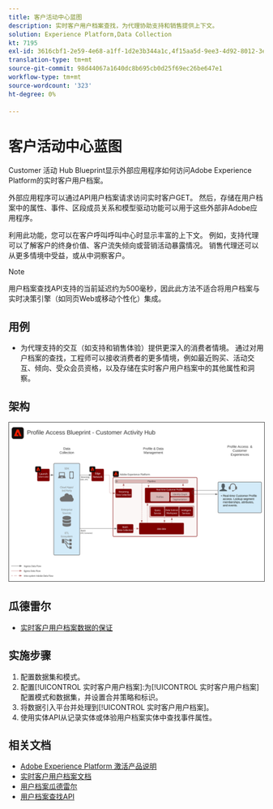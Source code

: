 ```yaml
---
title: 客户活动中心蓝图
description: 实时客户用户档案查找，为代理协助支持和销售提供上下文。
solution: Experience Platform,Data Collection
kt: 7195
exl-id: 3616cbf1-2e59-4e68-a1ff-1d2e3b344a1c,4f15aa5d-9ee3-4d92-8012-3e2f0c0d615f
translation-type: tm+mt
source-git-commit: 98d44067a1640dc8b695cb0d25f69ec26be647e1
workflow-type: tm+mt
source-wordcount: '323'
ht-degree: 0%

---
```


# 客户活动中心蓝图

Customer 活动 Hub Blueprint显示外部应用程序如何访问Adobe Experience Platform的实时客户用户档案。

外部应用程序可以通过API用户档案请求访问实时客户GET。 然后，存储在用户档案中的属性、事件、区段成员关系和模型驱动功能可以用于这些外部非Adobe应用程序。

利用此功能，您可以在客户呼叫呼叫中心时显示丰富的上下文。 例如，支持代理可以了解客户的终身价值、客户流失倾向或营销活动暴露情况。 销售代理还可以从更多情境中受益，或从中洞察客户。

>[!NOTE]
>
>用户档案查找API支持的当前延迟约为500毫秒，因此此方法不适合将用户档案与实时决策引擎（如同页Web或移动个性化）集成。

## 用例

* 为代理支持的交互（如支持和销售体验）提供更深入的消费者情境。 通过对用户档案的查找，工程师可以接收消费者的更多情境，例如最近购买、活动交互、倾向、受众会员资格，以及存储在实时客户用户档案中的其他属性和洞察。

## 架构

<img src="assets/cah.svg" alt="客户活动中心蓝图的参考体系结构" style="border:1px solid #4a4a4a" />

## 瓜德雷尔

* [实时客户用户档案数据的保证](https://experienceleague.adobe.com/docs/experience-platform/profile/guardrails.html)

## 实施步骤

1. 配置数据集和模式。
1. 配置[!UICONTROL 实时客户用户档案]:为[!UICONTROL 实时客户用户档案]配置模式和数据集，并设置合并策略和标识。
1. 将数据引入平台并处理到[!UICONTROL 实时客户用户档案]。
1. 使用实体API从记录实体或体验用户档案实体中查找事件属性。

## 相关文档

* [Adobe Experience Platform 激活产品说明](https://helpx.adobe.com/legal/product-descriptions/adobe-experience-platform0.html)
* [实时客户用户档案文档](https://experienceleague.adobe.com/docs/experience-platform/profile/home.html?lang=en)
* [用户档案瓜德雷尔](https://experienceleague.adobe.com/docs/experience-platform/profile/guardrails.html)
* [用户档案查找API](https://www.adobe.io/apis/experienceplatform/home/api-reference.html)
